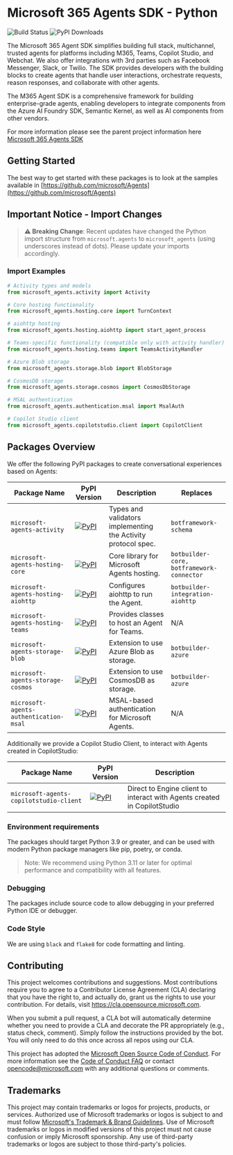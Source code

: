 # Microsoft 365 Agents SDK - Python

![Build Status](https://github.com/microsoft/Agents-for-python/actions/workflows/python-package.yml/badge.svg)
![PyPI Downloads](https://img.shields.io/pypi/dm/microsoft-agents-activity)

The Microsoft 365 Agent SDK simplifies building full stack, multichannel, trusted agents for platforms including M365, Teams, Copilot Studio, and Webchat. We also offer integrations with 3rd parties such as Facebook Messenger, Slack, or Twilio. The SDK provides developers with the building blocks to create agents that handle user interactions, orchestrate requests, reason responses, and collaborate with other agents.

The M365 Agent SDK is a comprehensive framework for building enterprise-grade agents, enabling developers to integrate components from the Azure AI Foundry SDK, Semantic Kernel, as well as AI components from other vendors.

For more information please see the parent project information here [Microsoft 365 Agents SDK](https://aka.ms/agents)

## Getting Started

The best way to get started with these packages is to look at the samples available in [https://github.com/microsoft/Agents](https://github.com/microsoft/Agents)

## Important Notice - Import Changes

> **⚠️ Breaking Change**: Recent updates have changed the Python import structure from `microsoft.agents` to `microsoft_agents` (using underscores instead of dots). Please update your imports accordingly.

### Import Examples

```python
# Activity types and models
from microsoft_agents.activity import Activity

# Core hosting functionality
from microsoft_agents.hosting.core import TurnContext

# aiohttp hosting
from microsoft_agents.hosting.aiohttp import start_agent_process

# Teams-specific functionality (compatible only with activity handler)
from microsoft_agents.hosting.teams import TeamsActivityHandler

# Azure Blob storage
from microsoft_agents.storage.blob import BlobStorage

# CosmosDB storage
from microsoft_agents.storage.cosmos import CosmosDbStorage

# MSAL authentication
from microsoft_agents.authentication.msal import MsalAuth

# Copilot Studio client
from microsoft_agents.copilotstudio.client import CopilotClient
```

## Packages Overview

We offer the following PyPI packages to create conversational experiences based on Agents:

| Package Name | PyPI Version | Description | Replaces |
|--------------|-------------|-------------|----------|
| `microsoft-agents-activity` | [![PyPI](https://img.shields.io/pypi/v/microsoft-agents-activity)](https://pypi.org/project/microsoft-agents-activity/) | Types and validators implementing the Activity protocol spec. | `botframework-schema` |
| `microsoft-agents-hosting-core` | [![PyPI](https://img.shields.io/pypi/v/microsoft-agents-hosting-core)](https://pypi.org/project/microsoft-agents-hosting-core/) | Core library for Microsoft Agents hosting. | `botbuilder-core, botframework-connector` |
| `microsoft-agents-hosting-aiohttp` | [![PyPI](https://img.shields.io/pypi/v/microsoft-agents-hosting-aiohttp)](https://pypi.org/project/microsoft-agents-hosting-aiohttp/) | Configures aiohttp to run the Agent. | `botbuilder-integration-aiohttp` |
| `microsoft-agents-hosting-teams` | [![PyPI](https://img.shields.io/pypi/v/microsoft-agents-hosting-teams)](https://pypi.org/project/microsoft-agents-hosting-teams/) | Provides classes to host an Agent for Teams. | N/A |
| `microsoft-agents-storage-blob` | [![PyPI](https://img.shields.io/pypi/v/microsoft-agents-storage-blob)](https://pypi.org/project/microsoft-agents-storage-blob/) | Extension to use Azure Blob as storage. | `botbuilder-azure` |
| `microsoft-agents-storage-cosmos` | [![PyPI](https://img.shields.io/pypi/v/microsoft-agents-storage-cosmos)](https://pypi.org/project/microsoft-agents-storage-cosmos/) | Extension to use CosmosDB as storage. | `botbuilder-azure` |
| `microsoft-agents-authentication-msal` | [![PyPI](https://img.shields.io/pypi/v/microsoft-agents-authentication-msal)](https://pypi.org/project/microsoft-agents-authentication-msal/) | MSAL-based authentication for Microsoft Agents. | N/A |

Additionally we provide a Copilot Studio Client, to interact with Agents created in CopilotStudio:

| Package Name | PyPI Version | Description |
|--------------|-------------|-------------|
| `microsoft-agents-copilotstudio-client` | [![PyPI](https://img.shields.io/pypi/v/microsoft-agents-copilotstudio-client)](https://pypi.org/project/microsoft-agents-copilotstudio-client/) | Direct to Engine client to interact with Agents created in CopilotStudio |

### Environment requirements

The packages should target Python 3.9 or greater, and can be used with modern Python package managers like pip, poetry, or conda.

> Note: We recommend using Python 3.11 or later for optimal performance and compatibility with all features.

### Debugging

The packages include source code to allow debugging in your preferred Python IDE or debugger.

### Code Style

We are using `black` and `flake8` for code formatting and linting.

## Contributing

This project welcomes contributions and suggestions.  Most contributions require you to agree to a
Contributor License Agreement (CLA) declaring that you have the right to, and actually do, grant us
the rights to use your contribution. For details, visit https://cla.opensource.microsoft.com.

When you submit a pull request, a CLA bot will automatically determine whether you need to provide
a CLA and decorate the PR appropriately (e.g., status check, comment). Simply follow the instructions
provided by the bot. You will only need to do this once across all repos using our CLA.

This project has adopted the [Microsoft Open Source Code of Conduct](https://opensource.microsoft.com/codeofconduct/).
For more information see the [Code of Conduct FAQ](https://opensource.microsoft.com/codeofconduct/faq/) or
contact [opencode@microsoft.com](mailto:opencode@microsoft.com) with any additional questions or comments.

## Trademarks

This project may contain trademarks or logos for projects, products, or services. Authorized use of Microsoft 
trademarks or logos is subject to and must follow 
[Microsoft's Trademark & Brand Guidelines](https://www.microsoft.com/en-us/legal/intellectualproperty/trademarks/usage/general).
Use of Microsoft trademarks or logos in modified versions of this project must not cause confusion or imply Microsoft sponsorship.
Any use of third-party trademarks or logos are subject to those third-party's policies.
